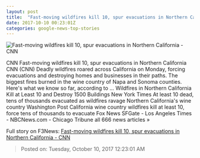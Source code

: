 ```yaml
---
layout: post
title:  "Fast-moving wildfires kill 10, spur evacuations in Northern California - CNN"
date: 2017-10-10 00:23:01Z
categories: google-news-top-stories
---
```


![Fast-moving wildfires kill 10, spur evacuations in Northern California - CNN](http://i2.cdn.cnn.com/cnnnext/dam/assets/171009071730-01-napa-county-wildfire-super-tease.jpg)

CNN Fast-moving wildfires kill 10, spur evacuations in Northern California CNN (CNN) Deadly wildfires roared across California on Monday, forcing evacuations and destroying homes and businesses in their paths. The biggest fires burned in the wine country of Napa and Sonoma counties. Here's what we know so far, according to ... Wildfires in Northern California Kill at Least 10 and Destroy 1500 Buildings New York Times At least 10 dead, tens of thousands evacuated as wildfires ravage Northern California's wine country Washington Post California wine country wildfires kill at least 10, force tens of thousands to evacuate Fox News SFGate - Los Angeles Times - NBCNews.com - Chicago Tribune all 666 news articles »


Full story on F3News: [Fast-moving wildfires kill 10, spur evacuations in Northern California - CNN](http://www.f3nws.com/n/JkbaqH)

> Posted on: Tuesday, October 10, 2017 12:23:01 AM
